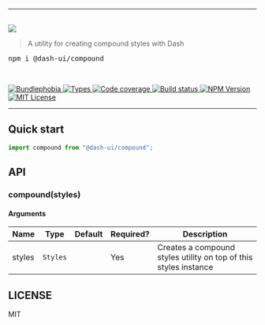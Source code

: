 <hr/>
  <br/>
  <img src='https://github.com/dash-ui/styles/raw/main/assets/logo.png'/>
  <blockquote>A utility for creating compound styles with Dash</blockquote>
  
  <pre>npm i @dash-ui/compound</pre>
  <br/>

<p>
  <a href="https://bundlephobia.com/result?p=@dash-ui/compound">
    <img alt="Bundlephobia" src="https://img.shields.io/bundlephobia/minzip/@dash-ui/compound?style=for-the-badge&labelColor=24292e">
  </a>
  <a aria-label="Types" href="https://www.npmjs.com/package/@dash-ui/compound">
    <img alt="Types" src="https://img.shields.io/npm/types/@dash-ui/compound?style=for-the-badge&labelColor=24292e">
  </a>
  <a aria-label="Code coverage report" href="https://codecov.io/gh/dash-ui/compound">
    <img alt="Code coverage" src="https://img.shields.io/codecov/c/gh/dash-ui/compound?style=for-the-badge&labelColor=24292e">
  </a>
  <a aria-label="Build status" href="https://github.com/dash-ui/compound/actions/workflows/release.yml">
    <img alt="Build status" src="https://img.shields.io/github/workflow/status/dash-ui/compound/release/main?style=for-the-badge&labelColor=24292e">
  </a>
  <a aria-label="NPM version" href="https://www.npmjs.com/package/@dash-ui/compound">
    <img alt="NPM Version" src="https://img.shields.io/npm/v/@dash-ui/compound?style=for-the-badge&labelColor=24292e">
  </a>
  <a aria-label="License" href="https://jaredlunde.mit-license.org/">
    <img alt="MIT License" src="https://img.shields.io/npm/l/@dash-ui/compound?style=for-the-badge&labelColor=24292e">
  </a>
</p>

---

## Quick start

```js
import compound from "@dash-ui/compound";
```

## API

### compound(styles)

#### Arguments

| Name   | Type     | Default | Required? | Description                                                      |
| ------ | -------- | ------- | --------- | ---------------------------------------------------------------- |
| styles | `Styles` |         | Yes       | Creates a compound styles utility on top of this styles instance |

## LICENSE

MIT
